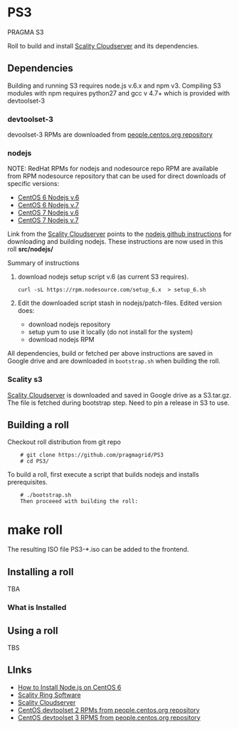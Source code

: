 # PS3

PRAGMA S3

Roll to build and install [Scality Cloudserver](https://github.com/scality/S3) and its dependencies.

## Dependencies

Building and running S3 requires node.js v.6.x and npm v3.
Compiling  S3 modules with npm requires  python27 and gcc v 4.7+
which is provided with devtoolset-3

### devtoolset-3

devoolset-3 RPMs are downloaded from 
[people.centos.org repository](https://people.centos.org/tru/devtoolset-3-rebuild/x86_64/RPMS)

### nodejs

NOTE: RedHat RPMs for nodejs and nodesource repo RPM are available from RPM nodesource repository
that can be used for direct downloads of specific versions:

* [CentOS 6 Nodejs v.6](https://rpm.nodesource.com/pub_6.x/el/6/x86_64/)
* [CentOS 6 Nodejs v.7](https://rpm.nodesource.com/pub_7.x/el/6/x86_64/)
* [CentOS 7 Nodejs v.6](https://rpm.nodesource.com/pub_6.x/el/7/x86_64/)
* [CentOS 7 Nodejs v.7](https://rpm.nodesource.com/pub_7.x/el/7/x86_64/)

Link from the [Scality Cloudserver](https://github.com/scality/S3) 
points to the [nodejs github instructions](https://github.com/nodesource/distributions)
for downloading and building nodejs.  These instructions are now used in this roll **src/nodejs/**

Summary of instructions

1. download nodejs setup script v.6 (as current S3 requires). 
   ```shell
   curl -sL https://rpm.nodesource.com/setup_6.x  > setup_6.sh
   ```
2. Edit the downloaded script stash in nodejs/patch-files.  Edited version does: 

   * download nodejs repository
   * setup yum to use it locally (do not install for the system)
   * download nodejs RPM

All dependencies, build or fetched per above instructions are saved in Google drive 
and are downloaded in ``bootstrap.sh`` when building the roll.

### Scality s3

[Scality Cloudserver](https://github.com/scality/S3) is downloaded and saved 
in Google drive as a S3.tar.gz. The file is fetched during bootstrap step. 
Need to pin a release in S3 to use.


## Building a roll

Checkout roll distribution from git repo

```shell
    # git clone https://github.com/pragmagrid/PS3
    # cd PS3/
```

To build a roll, first execute a script that builds nodejs and installs prerequisites.

```shell
    # ./bootstrap.sh
    Then proceeed with building the roll:
```

# make roll
The resulting ISO file PS3-*.iso can be added to the frontend.

## Installing a roll

TBA

### What is Installed

## Using a roll

TBS

## LInks

* [How to Install Node.js on CentOS 6](https://www.subhosting.net/kb/how-to-install-nodejs-on-centos-6/)
* [Scality Ring Software](http://www.scality.com/why-scality/)
* [Scality Cloudserver](https://github.com/scality/S3)
* [CentOS devtoolset 2 RPMs from people.centos.org repository](https://people.centos.org/tru/devtools-2/6/x86_64/SRPMS/)
* [CentOS devtoolset 3 RPMS from people.centos.org repository](https://people.centos.org/tru/devtoolset-3-rebuild/x86_64/RPMS)
